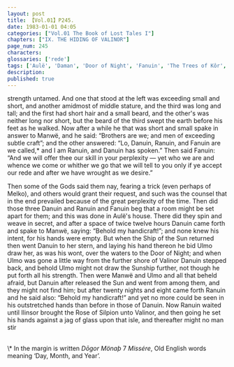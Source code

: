 ```yaml
---
layout: post
title: 【Vol.01】P245.
date: 1983-01-01 04:05
categories: ["Vol.01 The Book of Lost Tales I"]
chapters: ["IX. THE HIDING OF VALINOR"]
page_num: 245
characters: 
glossaries: ['rede']
tags: ['Aulë', 'Daman', 'Door of Night', 'Fanuin', 'The Trees of Kôr', 'Melko', 'Old English', 'Ranuin', 'Rose of Silpion', 'Sun, The', 'Ulmo']
description: 
published: true
---
```


<p style="text-indent: 0;">
strength untamed. And one that stood at the left was exceeding small and short, and another amidmost of middle stature, and the third was long and tall; and the first had short hair and a small beard, and the other's was neither long nor short, but the beard of the third swept the earth before his feet as he walked. Now after a while he that was short and small spake in answer to Manwë, and he said: “Brothers are we; and men of exceeding subtle craft”; and the other answered: “Lo, Danuin, Ranuin, and Fanuin are we called,* and I am Ranuin, and Danuin has spoken.” Then said Fanuin: “And we will offer thee our skill in your perplexity — yet who we are and whence we come or whither we go that we will tell to you only if ye accept our rede and after we have wrought as we desire.”
</p>

Then some of the Gods said them nay, fearing a trick (even perhaps of Melko), and others would grant their request, and such was the counsel that in the end prevailed because of the great perplexity of the time. Then did those three Danuin and Ranuin and Fanuin beg that a room might be set apart for them; and this was done in Aulë's house. There did they spin and weave in secret, and after a space of twice twelve hours Danuin came forth and spake to Manwë, saying: “Behold my handicraft!”; and none knew his intent, for his hands were empty. But when the Ship of the Sun returned then went Danuin to her stern, and laying his hand thereon he bid Ulmo draw her, as was his wont, over the waters to the Door of Night; and when Ulmo was gone a little way from the further shore of Valinor Danuin stepped back, and behold Ulmo might not draw the Sunship further, not though he put forth all his strength. Then were Manwë and Ulmo and all that beheld afraid, but Danuin after released the Sun and went from among them, and they might not find him; but after twenty nights and eight came forth Ranuin and he said also: “Behold my handicraft!” and yet no more could be seen in his outstretched hands than before in those of Danuin. Now Ranuin waited until Ilinsor brought the Rose of Silpion unto Valinor, and then going he set his hands against a jag of glass upon that isle, and thereafter might no man stir

<BR>
\* In the margin is written <I>Dōgor Mönaþ</I> 7 <I>Missére</I>, Old English words meaning ‘Day, Month, and Year’.

